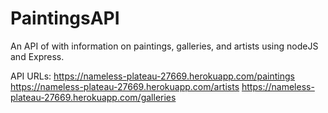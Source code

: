 # PaintingsAPI

An API of with information on paintings, galleries, and artists using nodeJS and Express.

API URLs:  https://nameless-plateau-27669.herokuapp.com/paintings  https://nameless-plateau-27669.herokuapp.com/artists  https://nameless-plateau-27669.herokuapp.com/galleries
